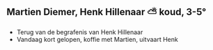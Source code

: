 ## Martien Diemer, Henk Hillenaar ⛅ koud, 3-5°
- Terug van de begrafenis van Henk Hillenaar
- Vandaag kort gelopen, koffie met Martien, uitvaart Henk